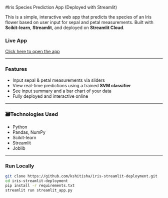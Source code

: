 #Iris Species Prediction App (Deployed with Streamlit)

This is a simple, interactive web app that predicts the species of an Iris flower based on user input for sepal and petal measurements. Built with **Scikit-learn**, **Streamlit**, and deployed on **Streamlit Cloud**.

### Live App
 [Click here to open the app](https://kshitisha-iris-streamlit-deployment-app-puaon5.streamlit.app/)

---

### Features

- Input sepal & petal measurements via sliders
- View real-time predictions using a trained **SVM classifier**
- See input summary and a bar chart of your data
- Fully deployed and interactive online

---

### 🗃Technologies Used

- Python
- Pandas, NumPy
- Scikit-learn
- Streamlit
- Joblib

---

###  Run Locally

```bash
git clone https://github.com/kshitisha/iris-streamlit-deployment.git
cd iris-streamlit-deployment
pip install -r requirements.txt
streamlit run streamlit_app.py
